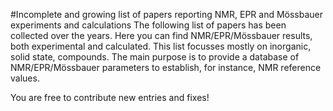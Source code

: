#Incomplete and growing list of papers reporting NMR, EPR and Mössbauer experiments and calculations
The following list of papers has been collected over the years. Here you can find NMR/EPR/Mössbauer
results, both experimental and calculated. This list focusses mostly on inorganic, solid state, compounds.
The main purpose is to provide a database of NMR/EPR/Mössbauer parameters to establish, for instance,
NMR reference values.

You are free to contribute new entries and fixes!

